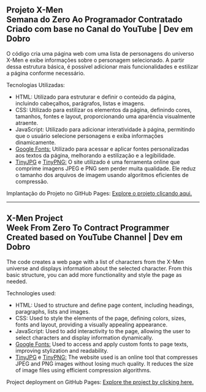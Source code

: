 ## Projeto X-Men <br> Semana do Zero Ao Programador Contratado <br> Criado com base no Canal do YouTube | Dev em Dobro

O código cria uma página web com uma lista de personagens do universo X-Men
e exibe informações sobre o personagem selecionado.
A partir dessa estrutura básica, é possível adicionar mais funcionalidades
e estilizar a página conforme necessário.

Tecnologias Utilizadas:
* HTML: Utilizado para estruturar e definir o conteúdo da página, incluindo cabeçalhos, parágrafos, listas e imagens.
* CSS: Utilizado para estilizar os elementos da página, definindo cores, tamanhos, fontes e layout, proporcionando uma aparência visualmente atraente.
* JavaScript: Utilizado para adicionar interatividade à página, permitindo que o usuário selecione personagens e exiba informações dinamicamente.
* [Google Fonts:](https://fonts.google.com/) Utilizado para acessar e aplicar fontes personalizadas aos textos da página, melhorando a estilização e a legibilidade.
* [TinyJPG](https://tinyjpg.com/) e [TinyPNG:](https://tinypng.com/) O site utilizado é uma ferramenta online que comprime imagens JPEG e PNG sem perder muita qualidade. Ele reduz o tamanho dos arquivos de imagem usando algoritmos eficientes de compressão.

Implantação do Projeto no GitHub Pages: [Explore o projeto clicando aqui.](https://jcddsj01.github.io/x-men-szpc/)

---

## X-Men Project <br> Week From Zero To Contract Programmer <br> Created based on YouTube Channel | Dev em Dobro

The code creates a web page with a list of characters from the X-Men universe
and displays information about the selected character.
From this basic structure, you can add more functionality
and style the page as needed.

Technologies used:
* HTML: Used to structure and define page content, including headings, paragraphs, lists and images.
* CSS: Used to style the elements of the page, defining colors, sizes, fonts and layout, providing a visually appealing appearance.
* JavaScript: Used to add interactivity to the page, allowing the user to select characters and display information dynamically.
* [Google Fonts:](https://fonts.google.com/) Used to access and apply custom fonts to page texts, improving stylization and readability.
* [TinyJPG](https://tinyjpg.com/) e [TinyPNG:](https://tinypng.com/) The website used is an online tool that compresses JPEG and PNG images without losing much quality. It reduces the size of image files using efficient compression algorithms.

Project deployment on GitHub Pages: [Explore the project by clicking here.](https://jcddsj01.github.io/x-men-szpc/)
